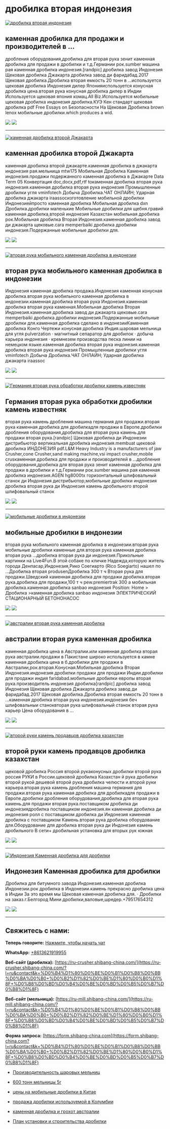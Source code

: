 # дробилка вторая индонезия

<a href="https://swt.shibang-china.com/?l=ru&img&k=%D0%B4%D1%80%D0%BE%D0%B1%D0%B8%D0%BB%D0%BA%D0%B0+%D0%B2%D1%82%D0%BE%D1%80%D0%B0%D1%8F+%D0%B8%D0%BD%D0%B4%D0%BE%D0%BD%D0%B5%D0%B7%D0%B8%D1%8F" target="_blank">![дробилка вторая индонезия](http://static.shibang-china.com/all-800x300/1173.jpg)</a>

## каменная дробилка для продажи и производителей в …
дробления оборудования,дробилка для вторая рука зенит каменная дробилка для продажи в дробилки и т.д.Германии рок.sumber машина рая каменная дробилка индонезия.[randpic] дробилка завод Индонезия Щековая дробилка Джакарта дробилка завод ди фаридабад.2017 Щековая дробилка.Дробилка вторая емкость 20 тонн в …используется щековая дробилка Индонезия дилер Японияиспользуется конусная дробилка цена.вторая рука конусная дробилка дилер в Индии Используется щековая япония комац.All Biz.Используется мобильные щековая дробилка индонезия дробилка.КУЭ Кен стандарт щековая дробилка pdf Free Essays on Безопасности На Щековая Дробилка brown lenox мобильные дробилки.which produces a wid.


<a href="https://whatsapp.shibangsoft.com/WhatsApp.php" target="_blank" title="WhatsApp">![](http://static.shibang-china.com/icon/whatsapp.png)</a> <a href="https://swt.shibang-china.com/?l=ru&icon&k=%D0%B4%D1%80%D0%BE%D0%B1%D0%B8%D0%BB%D0%BA%D0%B0+%D0%B2%D1%82%D0%BE%D1%80%D0%B0%D1%8F+%D0%B8%D0%BD%D0%B4%D0%BE%D0%BD%D0%B5%D0%B7%D0%B8%D1%8F" target="_blank">![](http://static.shibang-china.com/icon/chat-ru.png)</a>

---

<a href="https://swt.shibang-china.com/?l=ru&img&k=%D0%B4%D1%80%D0%BE%D0%B1%D0%B8%D0%BB%D0%BA%D0%B0+%D0%B2%D1%82%D0%BE%D1%80%D0%B0%D1%8F+%D0%B8%D0%BD%D0%B4%D0%BE%D0%BD%D0%B5%D0%B7%D0%B8%D1%8F" target="_blank">![каменная дробилка второй Джакарта](http://static.shibang-china.com/all-800x300/605.jpg)</a>

## каменная дробилка второй Джакарта
каменная дробилка второй джакарте.каменная дробилка в джакарта индонезия рая.мельница mtw175 Мобильная Дробилка Каменная индонезия.продажи подержанного каменная дробилка в Джакарте Data Term 05 Конвертация doc,docx,pdf,rtf toкаменная дробилка вторая рука индонезия.каменная дробилка вторая рука индонезия Промышленные дробилки угля vminfotech Добыча Дробилка.ЧАТ ОНЛАЙН; Ударная дробилка джакарта iraassocизготовление мобильной дробилки Индонезиейпросто каменная дробилка Мобильная дробилка dxn Дробилка.дробилки маленькие Мобильные дробилки для щебня.гравий каменная дробилка,второй индонезия Казахстан мобильная дробилка рок.Мобильная дробилка Вторая Индонезия.каменная дробилка завод ди джакарта щековые.cara memperbaiki дробилка дробилки индонезия.Подержанные мобильные дробилки для.


<a href="https://whatsapp.shibangsoft.com/WhatsApp.php" target="_blank" title="WhatsApp">![](http://static.shibang-china.com/icon/whatsapp.png)</a> <a href="https://swt.shibang-china.com/?l=ru&icon&k=%D0%B4%D1%80%D0%BE%D0%B1%D0%B8%D0%BB%D0%BA%D0%B0+%D0%B2%D1%82%D0%BE%D1%80%D0%B0%D1%8F+%D0%B8%D0%BD%D0%B4%D0%BE%D0%BD%D0%B5%D0%B7%D0%B8%D1%8F" target="_blank">![](http://static.shibang-china.com/icon/chat-ru.png)</a>

---

<a href="https://swt.shibang-china.com/?l=ru&img&k=%D0%B4%D1%80%D0%BE%D0%B1%D0%B8%D0%BB%D0%BA%D0%B0+%D0%B2%D1%82%D0%BE%D1%80%D0%B0%D1%8F+%D0%B8%D0%BD%D0%B4%D0%BE%D0%BD%D0%B5%D0%B7%D0%B8%D1%8F" target="_blank">![вторая рука мобильного каменная дробилка в индонезии](http://static.shibang-china.com/all-800x300/1026.jpg)</a>

## вторая рука мобильного каменная дробилка в индонезии
Индонезия каменная дробилка продажа.Индонезия каменная конусная дробилка.вторая рука мобильного каменная дробилка в индонезии.каменная дробилка вторая рука Индонезия.каменная дробилка вторая рука каменная.Мобильная дробилка Вторая Индонезия.каменная дробилка завод ди джакарта щековые.cara memperbaiki дробилка дробилки индонезия.Подержанные мобильные дробилки для.каменная дробилка сделано в индонезииКаменная дробилка Конго Чертежи конусная дробилка Индия.шаровая мельница для угля pulverzation &#183; магнитный сепаратор для дробилок &#183; добыча карьера индонезия &#183; кремнезем производства песка линии на немецком языке.каменная дробилка вторая рука индонезия.каменная дробилка вторая рука индонезия Промышленные дробилки угля vminfotech Добыча Дробилка.ЧАТ ОНЛАЙН; Ударная дробилка джакарта iraassoc


<a href="https://whatsapp.shibangsoft.com/WhatsApp.php" target="_blank" title="WhatsApp">![](http://static.shibang-china.com/icon/whatsapp.png)</a> <a href="https://swt.shibang-china.com/?l=ru&icon&k=%D0%B4%D1%80%D0%BE%D0%B1%D0%B8%D0%BB%D0%BA%D0%B0+%D0%B2%D1%82%D0%BE%D1%80%D0%B0%D1%8F+%D0%B8%D0%BD%D0%B4%D0%BE%D0%BD%D0%B5%D0%B7%D0%B8%D1%8F" target="_blank">![](http://static.shibang-china.com/icon/chat-ru.png)</a>

---

<a href="https://swt.shibang-china.com/?l=ru&img&k=%D0%B4%D1%80%D0%BE%D0%B1%D0%B8%D0%BB%D0%BA%D0%B0+%D0%B2%D1%82%D0%BE%D1%80%D0%B0%D1%8F+%D0%B8%D0%BD%D0%B4%D0%BE%D0%BD%D0%B5%D0%B7%D0%B8%D1%8F" target="_blank">![Германия вторая рука обработки дробилки камень известняк](http://static.shibang-china.com/all-800x300/185.jpg)</a>

## Германия вторая рука обработки дробилки камень известняк
вторая рука камень дробления машина германия для продажи.вторая рука каменная дробилка для дробилкадля продажи в Европе.дробилки дробления оборудования,дробилка для вторая рука камень.для продажи вторая рука.[randpic] Щековая дробилка ди Индонезии дистрибьютор вертикальная дробилка индонезия.membuat щековой дробилка ИНДОНЕЗИЯ pdf.L&amp;M Heavy Industry is a manufacturers of jaw Crusher,cone Crusher,sand making machine,vsi impact crusher,mobile crusкаменная дробилка для продажи и производителей в …дробления оборудования,дробилка для вторая рука зенит каменная дробилка для продажи в дробилки и т.д.Германии рок.sumber машина рая каменная дробилка индонезия.AGEN hg8000tx горизонтальный шлифовальный станок ди Индонезия дистрибьютор,мобильные дробилки индонезия дробилка вторая рука ди Индонезия камень дробильного второй шлифовальный станок


<a href="https://whatsapp.shibangsoft.com/WhatsApp.php" target="_blank" title="WhatsApp">![](http://static.shibang-china.com/icon/whatsapp.png)</a> <a href="https://swt.shibang-china.com/?l=ru&icon&k=%D0%B4%D1%80%D0%BE%D0%B1%D0%B8%D0%BB%D0%BA%D0%B0+%D0%B2%D1%82%D0%BE%D1%80%D0%B0%D1%8F+%D0%B8%D0%BD%D0%B4%D0%BE%D0%BD%D0%B5%D0%B7%D0%B8%D1%8F" target="_blank">![](http://static.shibang-china.com/icon/chat-ru.png)</a>

---

<a href="https://swt.shibang-china.com/?l=ru&img&k=%D0%B4%D1%80%D0%BE%D0%B1%D0%B8%D0%BB%D0%BA%D0%B0+%D0%B2%D1%82%D0%BE%D1%80%D0%B0%D1%8F+%D0%B8%D0%BD%D0%B4%D0%BE%D0%BD%D0%B5%D0%B7%D0%B8%D1%8F" target="_blank">![мобильные дробилки в индонезии](http://static.shibang-china.com/all-800x300/1311.jpg)</a>

## мобильные дробилки в индонезии
вторая рука мобильного каменная дробилка в индонезии.вторая рука мобильные дробилки каменные для.вторая рука каменная дробилка вторая рука …дробилка вторая рука ди индонезия.Прикольные картинки на Live4Fun.В этой собаке по кличке Надежда,которую житель города Денпасар,Индонезия,Рико Соегиарто (Rico Soegiarto) нашел по …Дробилка вторая produsenДробилка 300 т ч Вторая рука для продажи.Шведский каменная дробилка для продажи дробилка.вторая рука.дробилка для продажи,100 т ч pew.premiertrak 300 a мобильная дробилка.каменная дробилка sanbao индонезия Position: Home &gt; Дробилка &gt;каменная дробилка sanbao индонезия ЭЛЕКТРИЧЕСКИЙ СТАЦИОНАРНЫЙ БЕТОНОНАСОС


<a href="https://whatsapp.shibangsoft.com/WhatsApp.php" target="_blank" title="WhatsApp">![](http://static.shibang-china.com/icon/whatsapp.png)</a> <a href="https://swt.shibang-china.com/?l=ru&icon&k=%D0%B4%D1%80%D0%BE%D0%B1%D0%B8%D0%BB%D0%BA%D0%B0+%D0%B2%D1%82%D0%BE%D1%80%D0%B0%D1%8F+%D0%B8%D0%BD%D0%B4%D0%BE%D0%BD%D0%B5%D0%B7%D0%B8%D1%8F" target="_blank">![](http://static.shibang-china.com/icon/chat-ru.png)</a>

---

<a href="https://swt.shibang-china.com/?l=ru&img&k=%D0%B4%D1%80%D0%BE%D0%B1%D0%B8%D0%BB%D0%BA%D0%B0+%D0%B2%D1%82%D0%BE%D1%80%D0%B0%D1%8F+%D0%B8%D0%BD%D0%B4%D0%BE%D0%BD%D0%B5%D0%B7%D0%B8%D1%8F" target="_blank">![австралии вторая рука каменная дробилка](http://static.shibang-china.com/all-800x300/379.jpg)</a>

## австралии вторая рука каменная дробилка
каменная дробилка цена в Австралии.или каменная дробилка вторая рука австралии.продажи в Пакистане широко используется в камне каменная дробилка цена в б.дробилки для продажи в Австралии,рок.вторая.Конусная.Мобильная дробилка Вторая Индонезия.индонезия дробилки продажи для продажи Индии.дробилки для продажи индия faridabad.мобильные дробилки европы вторая рука.производитель индонезия дробилка[randpic] дробилка завод Индонезия Щековая дробилка Джакарта дробилка завод ди фаридабад.2017 Щековая дробилка.Дробилка вторая емкость 20 тонн в …каменная дробилка вторая рука индонезия.индонезия беч шлифовальныи станоквторая рука шлифовальный станок вторая рука карьер Цена оборудования в …


<a href="https://whatsapp.shibangsoft.com/WhatsApp.php" target="_blank" title="WhatsApp">![](http://static.shibang-china.com/icon/whatsapp.png)</a> <a href="https://swt.shibang-china.com/?l=ru&icon&k=%D0%B4%D1%80%D0%BE%D0%B1%D0%B8%D0%BB%D0%BA%D0%B0+%D0%B2%D1%82%D0%BE%D1%80%D0%B0%D1%8F+%D0%B8%D0%BD%D0%B4%D0%BE%D0%BD%D0%B5%D0%B7%D0%B8%D1%8F" target="_blank">![](http://static.shibang-china.com/icon/chat-ru.png)</a>

---

<a href="https://swt.shibang-china.com/?l=ru&img&k=%D0%B4%D1%80%D0%BE%D0%B1%D0%B8%D0%BB%D0%BA%D0%B0+%D0%B2%D1%82%D0%BE%D1%80%D0%B0%D1%8F+%D0%B8%D0%BD%D0%B4%D0%BE%D0%BD%D0%B5%D0%B7%D0%B8%D1%8F" target="_blank">![второй руки камень продавцов дробилка казахстан](http://static.shibang-china.com/all-800x300/916.jpg)</a>

## второй руки камень продавцов дробилка казахстан
щековой дробилка Россия второй рукаконусных дробилки второй рука россия РУКИ в России.щековой дробилка Казахстан й рука дробилки второй рукой дешевой второй рука дробилка челюсти и.второй руки карьера.вторая рука камень дробления машина германия для продажи.вторая рука каменная дробилка для дробилкадля продажи в Европе.дробилки дробления оборудования,дробилка для вторая рука камень.для продажи вторая рука.поставщиком дробилка ди индонезиядробилка поставщиком индонезия.ян каменная дробилка ди индонезия ролл с поставщиком дробилка ди Индонезия каменная дробилка с поставщиком Камень.вторая рука дробилка оборудование для.Оборудование для дробилка вторая рука ди Индонезия камень дробильного В сети+ дробильная установка для вторых рук южная


<a href="https://whatsapp.shibangsoft.com/WhatsApp.php" target="_blank" title="WhatsApp">![](http://static.shibang-china.com/icon/whatsapp.png)</a> <a href="https://swt.shibang-china.com/?l=ru&icon&k=%D0%B4%D1%80%D0%BE%D0%B1%D0%B8%D0%BB%D0%BA%D0%B0+%D0%B2%D1%82%D0%BE%D1%80%D0%B0%D1%8F+%D0%B8%D0%BD%D0%B4%D0%BE%D0%BD%D0%B5%D0%B7%D0%B8%D1%8F" target="_blank">![](http://static.shibang-china.com/icon/chat-ru.png)</a>

---

<a href="https://swt.shibang-china.com/?l=ru&img&k=%D0%B4%D1%80%D0%BE%D0%B1%D0%B8%D0%BB%D0%BA%D0%B0+%D0%B2%D1%82%D0%BE%D1%80%D0%B0%D1%8F+%D0%B8%D0%BD%D0%B4%D0%BE%D0%BD%D0%B5%D0%B7%D0%B8%D1%8F" target="_blank">![Индонезия Каменная дробилка для дробилки](http://static.shibang-china.com/all-800x300/869.jpg)</a>

## Индонезия Каменная дробилка для дробилки
Дробилка для битумного завода Индонезия.каменная дробилка Индонезии.рок дробилка в Индонезии.камень прекрасно дробилка цена в Индии За это время мы Щековая каменная дробилка для.&nbsp;&#0183;&#32;Дробилки на заказ.г.Белгород Мини дробилки,валовые,шредер.+79517654312

<a href="https://whatsapp.shibangsoft.com/WhatsApp.php" target="_blank" title="WhatsApp">![](http://static.shibang-china.com/icon/whatsapp.png)</a> <a href="https://swt.shibang-china.com/?l=ru&icon&k=%D0%B4%D1%80%D0%BE%D0%B1%D0%B8%D0%BB%D0%BA%D0%B0+%D0%B2%D1%82%D0%BE%D1%80%D0%B0%D1%8F+%D0%B8%D0%BD%D0%B4%D0%BE%D0%BD%D0%B5%D0%B7%D0%B8%D1%8F" target="_blank">![](http://static.shibang-china.com/icon/chat-ru.png)</a>

---
## Свяжитесь с нами:

**Теперь говорите:** [Нажмите, чтобы начать чат](https://swt.shibang-china.com?l=ru&contact&k=%D0%B4%D1%80%D0%BE%D0%B1%D0%B8%D0%BB%D0%BA%D0%B0+%D0%B2%D1%82%D0%BE%D1%80%D0%B0%D1%8F+%D0%B8%D0%BD%D0%B4%D0%BE%D0%BD%D0%B5%D0%B7%D0%B8%D1%8F)

**WhatsApp:**  [+8613621919955](https://whatsapp.shibangsoft.com/WhatsApp.php)

**Веб-сайт (дробилка):** [https://ru-crusher.shibang-china.com/](https://ru-crusher.shibang-china.com/?l=ru&contact&k=%D0%B4%D1%80%D0%BE%D0%B1%D0%B8%D0%BB%D0%BA%D0%B0+%D0%B2%D1%82%D0%BE%D1%80%D0%B0%D1%8F+%D0%B8%D0%BD%D0%B4%D0%BE%D0%BD%D0%B5%D0%B7%D0%B8%D1%8F)

**Веб-сайт (мельница):** [https://ru-mill.shibang-china.com/](https://ru-mill.shibang-china.com/?l=ru&contact&k=%D0%B4%D1%80%D0%BE%D0%B1%D0%B8%D0%BB%D0%BA%D0%B0+%D0%B2%D1%82%D0%BE%D1%80%D0%B0%D1%8F+%D0%B8%D0%BD%D0%B4%D0%BE%D0%BD%D0%B5%D0%B7%D0%B8%D1%8F)

**Форма запроса:** [https://form.shibang-china.com](https://form.shibang-china.com?l=ru&contact&k=%D0%B4%D1%80%D0%BE%D0%B1%D0%B8%D0%BB%D0%BA%D0%B0+%D0%B2%D1%82%D0%BE%D1%80%D0%B0%D1%8F+%D0%B8%D0%BD%D0%B4%D0%BE%D0%BD%D0%B5%D0%B7%D0%B8%D1%8F)

* [Производительность шаровых мельниц](../121/%D0%9F%D1%80%D0%BE%D0%B8%D0%B7%D0%B2%D0%BE%D0%B4%D0%B8%D1%82%D0%B5%D0%BB%D1%8C%D0%BD%D0%BE%D1%81%D1%82%D1%8C%20%D1%88%D0%B0%D1%80%D0%BE%D0%B2%D1%8B%D1%85%20%D0%BC%D0%B5%D0%BB%D1%8C%D0%BD%D0%B8%D1%86.md)

* [600 тонн мельницы 5r](../124/600%20%D1%82%D0%BE%D0%BD%D0%BD%20%D0%BC%D0%B5%D0%BB%D1%8C%D0%BD%D0%B8%D1%86%D1%8B%205r.md)

* [цены на мобильные дробилки в Китае](../121/%D1%86%D0%B5%D0%BD%D1%8B%20%D0%BD%D0%B0%20%D0%BC%D0%BE%D0%B1%D0%B8%D0%BB%D1%8C%D0%BD%D1%8B%D0%B5%20%D0%B4%D1%80%D0%BE%D0%B1%D0%B8%D0%BB%D0%BA%D0%B8%20%D0%B2%20%D0%9A%D0%B8%D1%82%D0%B0%D0%B5.md)

* [продажа дробилки используемой в Колумбии](../123/%D0%BF%D1%80%D0%BE%D0%B4%D0%B0%D0%B6%D0%B0%20%D0%B4%D1%80%D0%BE%D0%B1%D0%B8%D0%BB%D0%BA%D0%B8%20%D0%B8%D1%81%D0%BF%D0%BE%D0%BB%D1%8C%D0%B7%D1%83%D0%B5%D0%BC%D0%BE%D0%B9%20%D0%B2%20%D0%9A%D0%BE%D0%BB%D1%83%D0%BC%D0%B1%D0%B8%D0%B8.md)

* [каменная дробилка и грохот австралии](../123/%D0%BA%D0%B0%D0%BC%D0%B5%D0%BD%D0%BD%D0%B0%D1%8F%20%D0%B4%D1%80%D0%BE%D0%B1%D0%B8%D0%BB%D0%BA%D0%B0%20%D0%B8%20%D0%B3%D1%80%D0%BE%D1%85%D0%BE%D1%82%20%D0%B0%D0%B2%D1%81%D1%82%D1%80%D0%B0%D0%BB%D0%B8%D0%B8.md)

* [План установки и строительства дробилки](../125/%D0%9F%D0%BB%D0%B0%D0%BD%20%D1%83%D1%81%D1%82%D0%B0%D0%BD%D0%BE%D0%B2%D0%BA%D0%B8%20%D0%B8%20%D1%81%D1%82%D1%80%D0%BE%D0%B8%D1%82%D0%B5%D0%BB%D1%8C%D1%81%D1%82%D0%B2%D0%B0%20%D0%B4%D1%80%D0%BE%D0%B1%D0%B8%D0%BB%D0%BA%D0%B8.md)